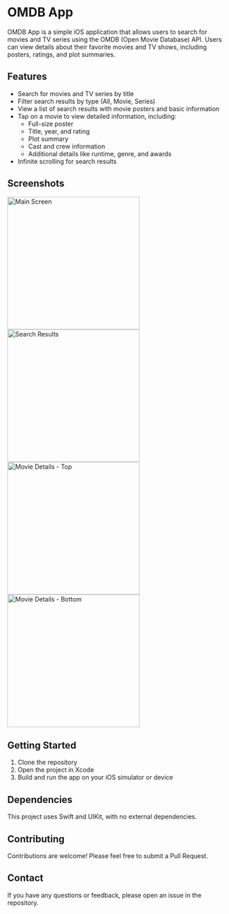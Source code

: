 # OMDB App

OMDB App is a simple iOS application that allows users to search for movies and TV series using the OMDB (Open Movie Database) API. Users can view details about their favorite movies and TV shows, including posters, ratings, and plot summaries.

## Features

- Search for movies and TV series by title
- Filter search results by type (All, Movie, Series)
- View a list of search results with movie posters and basic information
- Tap on a movie to view detailed information, including:
  - Full-size poster
  - Title, year, and rating
  - Plot summary
  - Cast and crew information
  - Additional details like runtime, genre, and awards
- Infinite scrolling for search results

## Screenshots

<img src="https://github.com/user-attachments/assets/485129a1-d7f1-45e4-aaf5-e34abb6da34a" alt="Main Screen" width="300"/>

<img src="https://github.com/user-attachments/assets/34a8e496-e302-4644-9e41-dff0ec87c399" alt="Search Results" width="300"/>

<img src="https://github.com/user-attachments/assets/b5b980bb-8b16-460f-92f7-c3785b735d72" alt="Movie Details - Top" width="300"/>

<img src="https://github.com/user-attachments/assets/1c411b16-4158-4715-8ab7-6bbc6d300adb" alt="Movie Details - Bottom" width="300"/>

## Getting Started

1. Clone the repository
2. Open the project in Xcode
3. Build and run the app on your iOS simulator or device

## Dependencies

This project uses Swift and UIKit, with no external dependencies.

## Contributing

Contributions are welcome! Please feel free to submit a Pull Request.

## Contact

If you have any questions or feedback, please open an issue in the repository.

